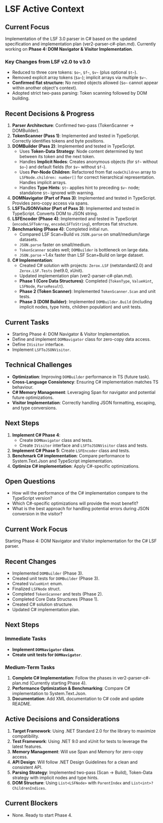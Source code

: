 # LSF Active Context

## Current Focus
Implementation of the LSF 3.0 parser in C# based on the updated specification and implementation plan (ver2-parser-c#-plan.md).
Currently working on **Phase 4: DOM Navigator & Visitor Implementation**.

### Key Changes from LSF v2.0 to v3.0
- Reduced to three core tokens: `$o~`, `$f~`, `$v~` (plus optional `$t~`).
- Removed explicit array tokens (`$a~`); implicit arrays via multiple `$v~`.
- **Confirmed flat structure:** No nested objects allowed (`$o~` cannot appear within another object's context).
- Adopted strict two-pass parsing: Token scanning followed by DOM building.

## Recent Decisions & Progress
1.  **Parser Architecture**: Confirmed two-pass (TokenScanner -> DOMBuilder).
2.  **TokenScanner (Pass 1)**: Implemented and tested in TypeScript. Correctly identifies tokens and byte positions.
3.  **DOMBuilder (Pass 2)**: Implemented and tested in TypeScript.
    *   Uses **Token-Data Strategy**: Node content determined by text between its token and the next token.
    *   Handles **Implicit Nodes**: Creates anonymous objects (for `$f~` without `$o~`) and default fields (for `$v~` without `$f~`).
    *   Uses **Per-Node Children**: Refactored from flat `nodeChildren` array to `LSFNode.children: number[]` for correct hierarchical representation. Handles implicit arrays.
    *   Handles **Type Hints**: `$t~` applies hint to preceding `$v~` node; standalone `$t~` ignored with warning.
4.  **DOMNavigator (Part of Pass 3)**: Implemented and tested in TypeScript. Provides zero-copy access via spans.
5.  **LSFToJSONVisitor (Part of Pass 3)**: Implemented and tested in TypeScript. Converts DOM to JSON string.
6.  **LSFEncoder (Phase 4)**: Implemented and tested in TypeScript (`encodeLSFToArray`, `encodeLSFToString`), enforces flat structure.
7.  **Benchmarking (Phase 4)**: Completed initial run.
    *   Compared LSF Scan+Build vs `JSON.parse` on small/medium/large datasets.
    *   `JSON.parse` faster on small/medium.
    *   `TokenScanner` scales well; `DOMBuilder` is bottleneck on large data.
    *   `JSON.parse` ~1.4x faster than LSF Scan+Build on large dataset.
8.  **C# Implementation**:
    *   Created C# solution with projects: `Zerox.LSF` (netstandard2.0) and `Zerox.LSF.Tests` (net9.0, xUnit).
    *   Updated implementation plan (ver2-parser-c#-plan.md).
    *   **Phase 1 (Core Data Structures)**: Completed (`TokenType`, `ValueHint`, `LSFNode`, `ParseResult`).
    *   **Phase 2 (Token Scanner)**: Implemented `TokenScanner.Scan` and unit tests.
    *   **Phase 3 (DOM Builder)**: Implemented `DOMBuilder.Build` (including implicit nodes, type hints, children population) and unit tests.

## Current Tasks
- Starting Phase 4: DOM Navigator & Visitor Implementation.
- Define and implement `DOMNavigator` class for zero-copy data access.
- Define `IVisitor` interface.
- Implement `LSFToJSONVisitor`.

## Technical Challenges
- **Optimization**: Improving `DOMBuilder` performance in TS (future task).
- **Cross-Language Consistency**: Ensuring C# implementation matches TS behaviour.
- **C# Memory Management**: Leveraging Span<T> for navigator and potential future optimizations.
- **Visitor Implementation**: Correctly handling JSON formatting, escaping, and type conversions.

## Next Steps
1.  **Implement C# Phase 4**: 
    - Create `DOMNavigator` class and tests.
    - Create `IVisitor` interface and `LSFToJSONVisitor` class and tests.
2.  **Implement C# Phase 5**: Create `LSFEncoder` class and tests.
3.  **Benchmark C# implementation**: Compare performance to System.Text.Json and TypeScript implementation.
4.  **Optimize C# implementation**: Apply C#-specific optimizations.

## Open Questions
- How will the performance of the C# implementation compare to the TypeScript version?
- Which C#-specific optimizations will provide the most benefit?
- What is the best approach for handling potential errors during JSON conversion in the visitor?

## Current Work Focus
Starting Phase 4: DOM Navigator and Visitor implementation for the C# LSF parser.

## Recent Changes
- Implemented `DOMBuilder` (Phase 3).
- Created unit tests for `DOMBuilder` (Phase 3).
- Created `ValueHint` enum.
- Finalized `LSFNode` struct.
- Completed `TokenScanner` and tests (Phase 2).
- Completed Core Data Structures (Phase 1).
- Created C# solution structure.
- Updated C# implementation plan.

## Next Steps

### Immediate Tasks
- **Implement `DOMNavigator` class**.
- **Create unit tests for `DOMNavigator`**.

### Medium-Term Tasks
1.  **Complete C# Implementation**: Follow the phases in ver2-parser-c#-plan.md (Currently starting Phase 4).
2.  **Performance Optimization & Benchmarking**: Compare C# implementation to System.Text.Json.
3.  **Documentation**: Add XML documentation to C# code and update README.

## Active Decisions and Considerations
1.  **Target Framework**: Using .NET Standard 2.0 for the library to maximize compatibility.
2.  **Test Framework**: Using .NET 9.0 and xUnit for tests to leverage the latest features.
3.  **Memory Management**: Will use Span<T> and Memory<T> for zero-copy access.
4.  **API Design**: Will follow .NET Design Guidelines for a clean and consistent API.
5.  **Parsing Strategy**: Implemented two-pass (Scan -> Build), Token-Data strategy with implicit nodes and type hints.
6.  **DOM Structure**: Using `List<LSFNode>` with `ParentIndex` and `List<int>? ChildrenIndices`.

## Current Blockers
- None. Ready to start Phase 4. 